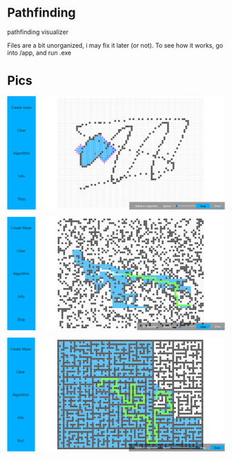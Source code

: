 # Pathfinding
pathfinding visualizer

Files are a bit unorganized, i may fix it later (or not).
To see how it works, go into /app, and run .exe

# Pics

![Alt text](https://github.com/KhorunzhyiAl/Pathfinding/blob/main/pics/1.png)

![Alt text](https://github.com/KhorunzhyiAl/Pathfinding/blob/main/pics/2.png)

![Alt text](https://github.com/KhorunzhyiAl/Pathfinding/blob/main/pics/3.png)
